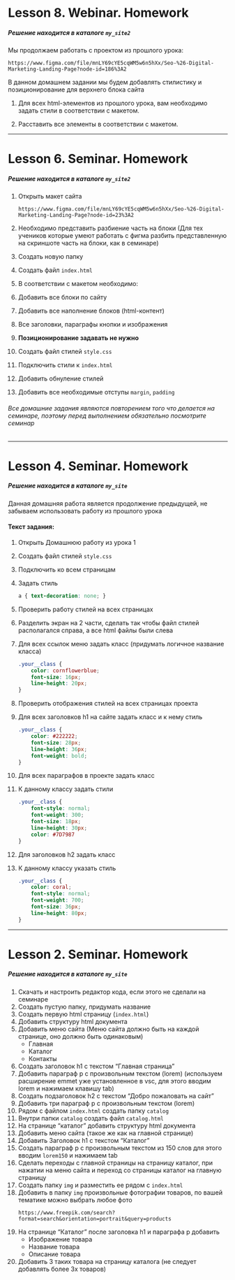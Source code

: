 # Lesson 8. Webinar. Homework
##### Решение находится в каталоге ```my_site2```  

Мы продолжаем работать с проектом из прошлого урока: 
```
https://www.figma.com/file/mnLY69cYE5cqWM5w6n5hXx/Seo-%26-Digital-Marketing-Landing-Page?node-id=186%3A2
```
В данном домашнем задании мы будем добавлять стилистику и позиционирование для верхнего блока сайта

1. Для всех html-элементов из прошлого урока, вам необходимо задать стили в соответствии с макетом.

2. Расставить все элементы в соответствии с макетом.  

---
##   
## 

# Lesson 6. Seminar. Homework
##### Решение находится в каталоге ```my_site2```  

1. Открыть макет сайта 
    ```
    https://www.figma.com/file/mnLY69cYE5cqWM5w6n5hXx/Seo-%26-Digital-Marketing-Landing-Page?node-id=23%3A2
    ```

2. Необходимо представить разбиение часть на блоки (Для тех учеников которые умеют работать с фигма разбить представленную на скриншоте часть на блоки, как в семинаре)

3. Создать новую папку

4. Создать файл ```index.html```

5. В соответствии с макетом необходимо:

6. Добавить все блоки по сайту

7. Добавить все наполнение блоков (html-контент)

8. Все заголовки, параграфы кнопки и изображения

9. **Позиционирование задавать не нужно**

10. Создать файл стилей ```style.css```

11. Подключить стили к ```index.html```

12. Добавить обнуление стилей

13. Добавить все необходимые отступы ```margin```, ```padding```

###### Все домашние задания являются повторением того что делается на семинаре, поэтому перед выполнением обязательно посмотрите семинар  
  
---

##   
## 

# Lesson 4. Seminar. Homework
##### Решение находится в каталоге ```my_site``` 


Данная домашняя работа является продолжение предыдущей, не забываем использовать работу из прошлого урока  


#### Текст задания:   

1. Открыть Домашнюю работу из урока 1 

2. Создать файл стилей ```style.css```

3. Подключить ко всем страницам

4. Задать стиль
    ```css
    a { text-decoration: none; }
    ```
    

5. Проверить работу стилей на всех страницах

6. Разделить экран на 2 части, сделать так чтобы файл стилей располагался справа, а все html файлы были слева

7. Для всех ссылок меню задать класс (придумать логичное название класса)
    ```css
    .your__class {
        color: cornflowerblue;
        font-size: 16px;
        line-height: 20px;
    }
    ```
8. Проверить отображения стилей на всех страницах проекта

9. Для всех заголовков h1 на сайте задать класс и к нему стиль
    ```css
    .your__class {
        color: #222222;
        font-size: 28px;
        line-height: 36px;
        font-weight: bold;
    }
    ```

10. Для всех параграфов в проекте задать класс

11. К данному классу задать стили
    ```css
    .your__class {
        font-style: normal;
        font-weight: 300;
        font-size: 18px;
        line-height: 30px;
        color: #7D7987
    }
    ```


12. Для заголовков h2 задать класс

13. К данному классу указать стиль 
    ```css
    .your__class {
        color: coral;
        font-style: normal;
        font-weight: 700;
        font-size: 36px;
        line-height: 80px;
    }
    ```

---


##
##  


# Lesson 2. Seminar. Homework
##### Решение находится в каталоге ```my_site```

1. Скачать и настроить редактор кода, если этого не сделали на семинаре
2. Создать пустую папку, придумать название
3. Создать первую html страницу (```index.html```)
4. Добавить структуру html документа
5. Добавить меню сайта (Меню сайта должно быть на каждой странице, оно должно быть одинаковым)
    - Главная
    - Каталог
    - Контакты
6. Создать заголовок h1 с текстом “Главная страница”
7. Добавить параграф p с произвольным текстом (lorem) (используем расширение emmet уже установленное в vsc, для этого вводим lorem и нажимаем клавишу tab)
8. Создать подзаголовок h2 с текстом “Добро пожаловать на сайт”
9. Добавить три параграф p с произвольным текстом (lorem)
10. Рядом с файлом ```index.html``` создать папку ```catalog```
11. Внутри папки ```catalog``` создать файл ```catalog.html```
12. На странице “каталог” добавить структуру html документа
13. Добавить меню сайта (такое же как на главной странице)
14. Добавить Заголовок h1 с текстом “Каталог”
15. Создать параграф p с произвольным текстом из 150 слов для этого вводим ```lorem150``` и нажимаем tab
16. Сделать переходы с главной страницы на страницу каталог, при нажатии на меню сайта и переход со страницы каталог на главную страницу
17. Создать папку ```img``` и разместить ее рядом с ```index.html```
18. Добавить в папку ```img``` произвольные фотографии товаров, по вашей тематике можно выбрать любое фото 
    ```
    https://www.freepik.com/search?format=search&orientation=portrait&query=products
    ``` 
19. На странице “Каталог” после заголовка h1 и параграфа p добавить
    - Изображение товара
    - Название товара
    - Описание товара
20. Добавить 3 таких товара на страницу каталога (не следует добавлять более 3х товаров)

